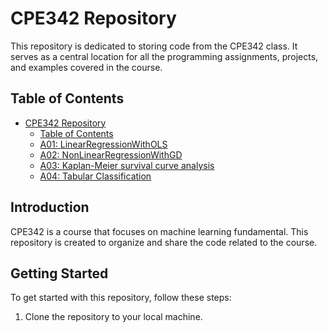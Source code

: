 # CPE342 Repository

This repository is dedicated to storing code from the CPE342 class. It serves as a central location for all the programming assignments, projects, and examples covered in the course.

## Table of Contents

- [CPE342 Repository](#cpe342-repository)
  - [Table of Contents](#table-of-contents)
  - [A01: LinearRegressionWithOLS](cpe342_a01_1052.ipynb)
  - [A02: NonLinearRegressionWithGD](cpe342_a02_1052.ipynb)
  - [A03: Kaplan-Meier survival curve analysis](cpe342_a03_1052.ipynb)
  - [A04: Tabular Classification](cpe342_a04_1052.ipynb)

## Introduction

CPE342 is a course that focuses on machine learning fundamental. This repository is created to organize and share the code related to the course.

## Getting Started

To get started with this repository, follow these steps:

1. Clone the repository to your local machine.
